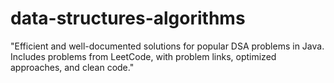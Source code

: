 # data-structures-algorithms
"Efficient and well-documented solutions for popular DSA problems in Java. Includes problems from LeetCode, with problem links, optimized approaches, and clean code."
